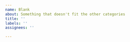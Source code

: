 ```yaml
---
name: Blank
about: Something that doesn't fit the other categories
title: ''
labels: ''
assignees: ''

---
```

